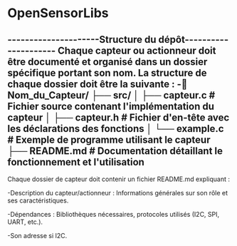 # OpenSensorLibs

---------------------Structure du dépôt---------------------
Chaque capteur ou actionneur doit être documenté et organisé dans un dossier spécifique portant son nom. La structure de chaque dossier doit être la suivante :
-📂 Nom_du_Capteur/
 ├── src/
 │   ├── capteur.c       # Fichier source contenant l'implémentation du capteur
 │   ├── capteur.h       # Fichier d'en-tête avec les déclarations des fonctions
 │   └── example.c       # Exemple de programme utilisant le capteur
 ├── README.md           # Documentation détaillant le fonctionnement et l'utilisation
------------------------------------------------------------
 Chaque dossier de capteur doit contenir un fichier README.md expliquant :

  -Description du capteur/actionneur : Informations générales sur son rôle et ses caractéristiques.

  -Dépendances : Bibliothèques nécessaires, protocoles utilisés (I2C, SPI, UART, etc.).

  -Son adresse si I2C.

